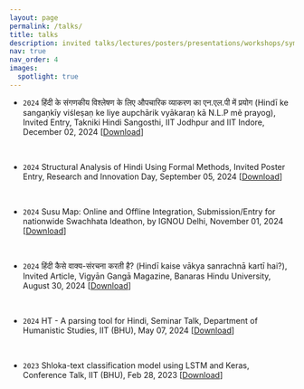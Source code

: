 ```yaml
---
layout: page
permalink: /talks/
title: talks
description: invited talks/lectures/posters/presentations/workshops/symposiums/seminars/competitions/magazines etc. 
nav: true
nav_order: 4
images:
  spotlight: true
---
```



* `2024` हिंदी के संगणकीय विश्लेषण के लिए औपचारिक व्याकरण का एन.एल.पी में प्रयोग (Hindī ke sangaṇkīy viśleṣaṇ ke liye aupchārik vyākaraṇ kā N.L.P mẽ prayog), Invited Entry, Takniki Hindi Sangosthi, IIT Jodhpur and IIT Indore, December 02, 2024 [[Download](\assets\pdf\entry_iitjodhpur.pdf)]
<br>

* `2024` Structural Analysis of Hindi Using Formal Methods, Invited Poster Entry, Research and Innovation Day, September 05, 2024 [[Download](\assets\pdf\poster_iitbhu.pdf)]
<br>

* `2024` Susu Map: Online and Offline Integration, Submission/Entry for nationwide Swachhata Ideathon, by IGNOU Delhi, November 01, 2024 [[Download](\assets\pdf\entry_ignou.pdf)]
<br>

* `2024` हिंदी कैसे वाक्य-संरचना करती है? (Hindī kaise vākya sanrachnā kartī hai?), Invited Article, Vigyān Gangā Magazine, Banaras Hindu University, August 30, 2024 [[Download](\assets\pdf\magazine_bhu.pdf)]
<br>

* `2024` HT - A parsing tool for Hindi, Seminar Talk, Department of Humanistic Studies, IIT (BHU), May 07, 2024 [[Download](\assets\pdf\seminar_iitbhu.pdf)]
<br>

* `2023` Shloka-text classification model using LSTM and Keras, Conference Talk, IIT (BHU), Feb 28, 2023 [[Download](\assets\pdf\conference_iitbhu.pdf)]
